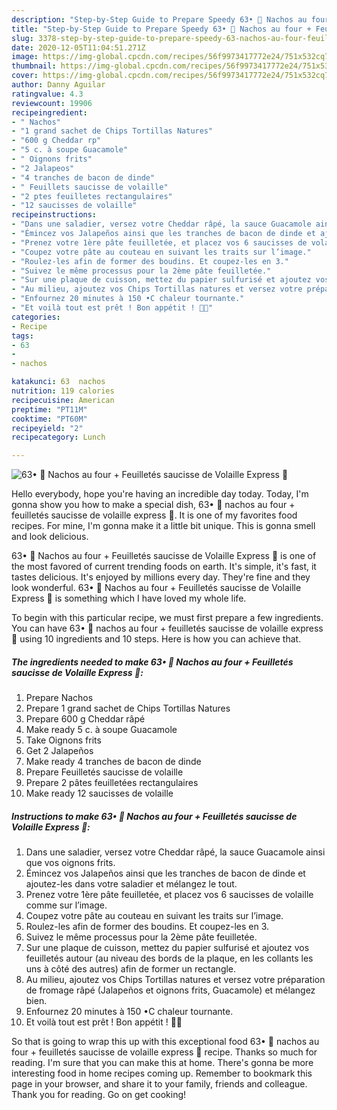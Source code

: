 ```yaml
---
description: "Step-by-Step Guide to Prepare Speedy 63• 🌮 Nachos au four + Feuilletés saucisse de Volaille Express 🥓"
title: "Step-by-Step Guide to Prepare Speedy 63• 🌮 Nachos au four + Feuilletés saucisse de Volaille Express 🥓"
slug: 3378-step-by-step-guide-to-prepare-speedy-63-nachos-au-four-feuilletes-saucisse-de-volaille-express
date: 2020-12-05T11:04:51.271Z
image: https://img-global.cpcdn.com/recipes/56f9973417772e24/751x532cq70/63•-🌮-nachos-au-four-feuilletes-saucisse-de-volaille-express-🥓-photo-principale-de-la-recette.jpg
thumbnail: https://img-global.cpcdn.com/recipes/56f9973417772e24/751x532cq70/63•-🌮-nachos-au-four-feuilletes-saucisse-de-volaille-express-🥓-photo-principale-de-la-recette.jpg
cover: https://img-global.cpcdn.com/recipes/56f9973417772e24/751x532cq70/63•-🌮-nachos-au-four-feuilletes-saucisse-de-volaille-express-🥓-photo-principale-de-la-recette.jpg
author: Danny Aguilar
ratingvalue: 4.3
reviewcount: 19906
recipeingredient:
- " Nachos"
- "1 grand sachet de Chips Tortillas Natures"
- "600 g Cheddar rp"
- "5 c. à soupe Guacamole"
- " Oignons frits"
- "2 Jalapeos"
- "4 tranches de bacon de dinde"
- " Feuillets saucisse de volaille"
- "2 ptes feuilletes rectangulaires"
- "12 saucisses de volaille"
recipeinstructions:
- "Dans une saladier, versez votre Cheddar râpé, la sauce Guacamole ainsi que vos oignons frits."
- "Émincez vos Jalapeños ainsi que les tranches de bacon de dinde et ajoutez-les dans votre saladier et mélangez le tout."
- "Prenez votre 1ère pâte feuilletée, et placez vos 6 saucisses de volaille comme sur l’image."
- "Coupez votre pâte au couteau en suivant les traits sur l’image."
- "Roulez-les afin de former des boudins. Et coupez-les en 3."
- "Suivez le même processus pour la 2ème pâte feuilletée."
- "Sur une plaque de cuisson, mettez du papier sulfurisé et ajoutez vos feuilletés autour (au niveau des bords de la plaque, en les collants les uns à côté des autres) afin de former un rectangle."
- "Au milieu, ajoutez vos Chips Tortillas natures et versez votre préparation de fromage râpé (Jalapeños et oignons frits, Guacamole) et mélangez bien."
- "Enfournez 20 minutes à 150 •C chaleur tournante."
- "Et voilà tout est prêt ! Bon appétit ! 🌮🥓"
categories:
- Recipe
tags:
- 63
- 
- nachos

katakunci: 63  nachos 
nutrition: 119 calories
recipecuisine: American
preptime: "PT11M"
cooktime: "PT60M"
recipeyield: "2"
recipecategory: Lunch

---
```



![63• 🌮 Nachos au four + Feuilletés saucisse de Volaille Express 🥓](https://img-global.cpcdn.com/recipes/56f9973417772e24/751x532cq70/63•-🌮-nachos-au-four-feuilletes-saucisse-de-volaille-express-🥓-photo-principale-de-la-recette.jpg)

Hello everybody, hope you're having an incredible day today. Today, I'm gonna show you how to make a special dish, 63• 🌮 nachos au four + feuilletés saucisse de volaille express 🥓. It is one of my favorites food recipes. For mine, I'm gonna make it a little bit unique. This is gonna smell and look delicious.

63• 🌮 Nachos au four + Feuilletés saucisse de Volaille Express 🥓 is one of the most favored of current trending foods on earth. It's simple, it's fast, it tastes delicious. It's enjoyed by millions every day. They're fine and they look wonderful. 63• 🌮 Nachos au four + Feuilletés saucisse de Volaille Express 🥓 is something which I have loved my whole life.




To begin with this particular recipe, we must first prepare a few ingredients. You can have 63• 🌮 nachos au four + feuilletés saucisse de volaille express 🥓 using 10 ingredients and 10 steps. Here is how you can achieve that.

<!--inarticleads1-->

##### The ingredients needed to make 63• 🌮 Nachos au four + Feuilletés saucisse de Volaille Express 🥓:

1. Prepare  Nachos
1. Prepare 1 grand sachet de Chips Tortillas Natures
1. Prepare 600 g Cheddar râpé
1. Make ready 5 c. à soupe Guacamole
1. Take  Oignons frits
1. Get 2 Jalapeños
1. Make ready 4 tranches de bacon de dinde
1. Prepare  Feuilletés saucisse de volaille
1. Prepare 2 pâtes feuilletées rectangulaires
1. Make ready 12 saucisses de volaille




<!--inarticleads2-->

##### Instructions to make 63• 🌮 Nachos au four + Feuilletés saucisse de Volaille Express 🥓:

1. Dans une saladier, versez votre Cheddar râpé, la sauce Guacamole ainsi que vos oignons frits.
1. Émincez vos Jalapeños ainsi que les tranches de bacon de dinde et ajoutez-les dans votre saladier et mélangez le tout.
1. Prenez votre 1ère pâte feuilletée, et placez vos 6 saucisses de volaille comme sur l’image.
1. Coupez votre pâte au couteau en suivant les traits sur l’image.
1. Roulez-les afin de former des boudins. Et coupez-les en 3.
1. Suivez le même processus pour la 2ème pâte feuilletée.
1. Sur une plaque de cuisson, mettez du papier sulfurisé et ajoutez vos feuilletés autour (au niveau des bords de la plaque, en les collants les uns à côté des autres) afin de former un rectangle.
1. Au milieu, ajoutez vos Chips Tortillas natures et versez votre préparation de fromage râpé (Jalapeños et oignons frits, Guacamole) et mélangez bien.
1. Enfournez 20 minutes à 150 •C chaleur tournante.
1. Et voilà tout est prêt ! Bon appétit ! 🌮🥓




So that is going to wrap this up with this exceptional food 63• 🌮 nachos au four + feuilletés saucisse de volaille express 🥓 recipe. Thanks so much for reading. I'm sure that you can make this at home. There's gonna be more interesting food in home recipes coming up. Remember to bookmark this page in your browser, and share it to your family, friends and colleague. Thank you for reading. Go on get cooking!
